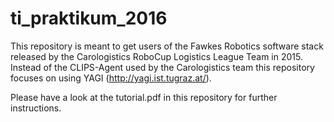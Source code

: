 # ti_praktikum_2016

This repository is meant to get users of the Fawkes Robotics software stack released by the Carologistics RoboCup Logistics League Team in 2015.
Instead of the CLIPS-Agent used by the Carologistics team this repository focuses on using YAGI (http://yagi.ist.tugraz.at/).

Please have a look at the tutorial.pdf in this repository for further instructions.
